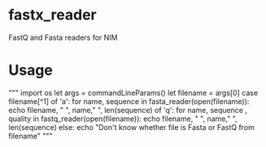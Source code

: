 # fastx_reader
FastQ and Fasta readers for NIM

# Usage
"""
  import os
  let args = commandLineParams()
  let filename = args[0]
  case filename[^1]
  of 'a':
    for name, sequence in fasta_reader(open(filename)):
      echo filename, " ", name," ", len(sequence)
  of 'q':
    for name, sequence , quality in fastq_reader(open(filename)):
      echo filename, " ", name," ", len(sequence)
  else:
    echo "Don't know whether file is Fasta or FastQ from filename"
"""
